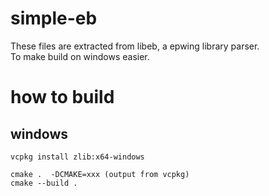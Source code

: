 # simple-eb
These files are extracted from libeb, a epwing library parser.   
To make build on windows easier.

# how to build 

## windows
```
vcpkg install zlib:x64-windows
```

```
cmake .  -DCMAKE=xxx (output from vcpkg)
cmake --build .
```
